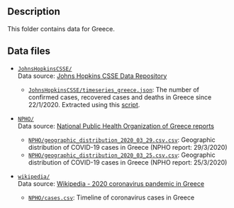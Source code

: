 ## Description

This folder contains data for Greece.

## Data files

- [`JohnsHopkinsCSSE/`](https://github.com/AlexDelitzas/covid19-data-greece/blob/master/data/greece/JohnsHopkinsCSSE) \
  Data source: [Johns Hopkins CSSE Data Repository](https://github.com/CSSEGISandData/COVID-19)
  
  - [`JohnsHopkinsCSSE/timeseries_greece.json`](https://github.com/AlexDelitzas/covid19-data-greece/blob/master/data/greece/JohnsHopkinsCSSE/timeseries_greece.json): The number of confirmed cases, recovered cases and deaths in Greece since 22/1/2020. Extracted using this [script](https://github.com/AlexDelitzas/covid19-data-greece/blob/master/data-processing/extract_json_greece.py).
  
- [`NPHO/`](https://github.com/AlexDelitzas/covid19-data-greece/blob/master/data/greece/NPHO) \
  Data source: [National Public Health Organization of Greece reports](https://eody.gov.gr/epidimiologika-statistika-dedomena/imerisies-ektheseis-covid-19/)
  
  - [`NPHO/geographic_distribution_2020_03_29.csv.csv`](https://github.com/AlexDelitzas/covid19-data-greece/blob/master/data/greece/NPHO/geographic_distribution_2020_03_29.csv): Geographic distribution of COVID-19 cases in Greece (NPHO report: 29/3/2020)
  - [`NPHO/geographic_distribution_2020_03_25.csv.csv`](https://github.com/AlexDelitzas/covid19-data-greece/blob/master/data/greece/NPHO/geographic_distribution_2020_03_25.csv): Geographic distribution of COVID-19 cases in Greece (NPHO report: 25/3/2020)
  
- [`wikipedia/`](https://github.com/AlexDelitzas/covid19-data-greece/blob/master/data/greece/wikipedia) \
  Data source: [Wikipedia - 2020 coronavirus pandemic in Greece](https://el.wikipedia.org/wiki/Πανδημία_του_κορονοϊού_στην_Ελλάδα_το_2020)
  
  - [`NPHO/cases.csv`](https://github.com/AlexDelitzas/covid19-data-greece/blob/master/data/greece/wikipedia/cases.csv): Timeline of coronavirus cases in Greece


